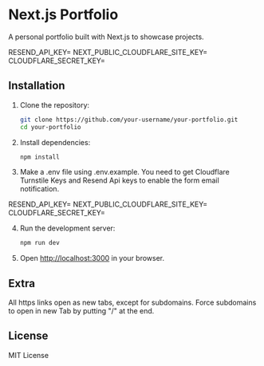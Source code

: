 # Next.js Portfolio

A personal portfolio built with Next.js to showcase projects.

RESEND_API_KEY=
NEXT_PUBLIC_CLOUDFLARE_SITE_KEY=
CLOUDFLARE_SECRET_KEY=

## Installation

1. Clone the repository:

   ```sh
   git clone https://github.com/your-username/your-portfolio.git
   cd your-portfolio
   ```

2. Install dependencies:

   ```sh
   npm install
   ```

3. Make a .env file using .env.example. You need to get Cloudflare Turnstile Keys and Resend Api keys to enable the form email notification.

RESEND_API_KEY=
NEXT_PUBLIC_CLOUDFLARE_SITE_KEY=
CLOUDFLARE_SECRET_KEY=

4. Run the development server:

   ```sh
   npm run dev
   ```

5. Open [http://localhost:3000](http://localhost:3000) in your browser.

## Extra

All https links open as new tabs, except for subdomains. Force subdomains to open in new Tab by putting "/" at the end.

## License

MIT License

